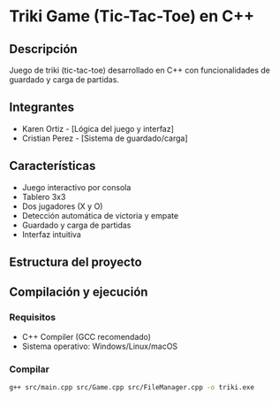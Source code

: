 # Triki Game (Tic-Tac-Toe) en C++

## Descripción
Juego de triki (tic-tac-toe) desarrollado en C++ con funcionalidades de guardado y carga de partidas.

## Integrantes
- Karen Ortiz - [Lógica del juego y interfaz]
- Cristian Perez - [Sistema de guardado/carga]

## Características
- Juego interactivo por consola
- Tablero 3x3
- Dos jugadores (X y O)
- Detección automática de victoria y empate
- Guardado y carga de partidas
- Interfaz intuitiva

## Estructura del proyecto
## Compilación y ejecución

### Requisitos
- C++ Compiler (GCC recomendado)
- Sistema operativo: Windows/Linux/macOS

### Compilar
```bash
g++ src/main.cpp src/Game.cpp src/FileManager.cpp -o triki.exe